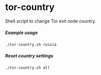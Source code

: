 # tor-country
Shell script to change Tor exit node country.

##### Example usage
    ./tor-country.sh russia
    
##### Reset country settings
    ./tor-country.sh all